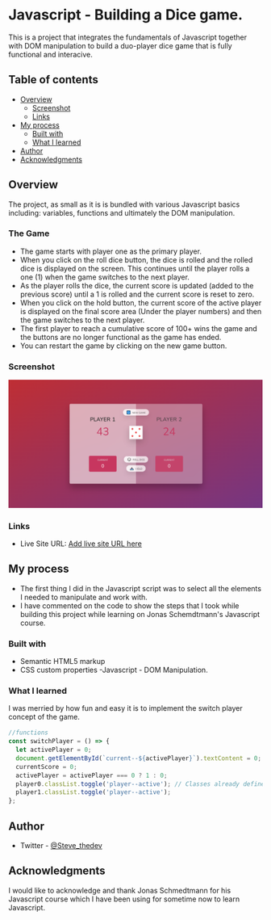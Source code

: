 # Javascript - Building a Dice game.

This is a project that integrates the fundamentals of Javascript together with DOM manipulation to build a duo-player dice game that is fully functional and interacive.

## Table of contents

- [Overview](#overview)
  - [Screenshot](#screenshot)
  - [Links](#links)
- [My process](#my-process)
  - [Built with](#built-with)
  - [What I learned](#what-i-learned)
- [Author](#author)
- [Acknowledgments](#acknowledgments)

## Overview

The project, as small as it is is bundled with various Javascript basics including: variables, functions and ultimately the DOM manipulation.

### The Game

- The game starts with player one as the primary player.
- When you click on the roll dice button, the dice is rolled and the rolled dice is displayed on the screen. This continues until the player rolls a one (1) when the game switches to the next player.
- As the player rolls the dice, the current score is updated (added to the previous score) until a 1 is rolled and the current score is reset to zero.
- When you click on the hold button, the current score of the active player is displayed on the final score area (Under the player numbers) and then the game switches to the next player.
- The first player to reach a cumulative score of 100+ wins the game and the buttons are no longer functional as the game has ended.
- You can restart the game by clicking on the new game button.

### Screenshot

![Game Screenshot](./screenshot.png)

### Links

- Live Site URL: [Add live site URL here](https://your-live-site-url.com)

## My process

- The first thing I did in the Javascript script was to select all the elements I needed to manipulate and work with.
- I have commented on the code to show the steps that I took while building this project while learning on Jonas Schemdtmann's Javascript course.

### Built with

- Semantic HTML5 markup
- CSS custom properties
  -Javascript - DOM Manipulation.

### What I learned

I was merried by how fun and easy it is to implement the switch player concept of the game.

```js
//functions
const switchPlayer = () => {
  let activePlayer = 0;
  document.getElementById(`current--${activePlayer}`).textContent = 0;
  currentScore = 0;
  activePlayer = activePlayer === 0 ? 1 : 0;
  player0.classList.toggle('player--active'); // Classes already defined in the CSS file.
  player1.classList.toggle('player--active');
};
```

## Author

- Twitter - [@Steve_thedev](https://twitter.com/Steve_thedev)

## Acknowledgments

I would like to acknowledge and thank Jonas Schmedtmann for his Javascript course which I have been using for sometime now to learn Javascript.
